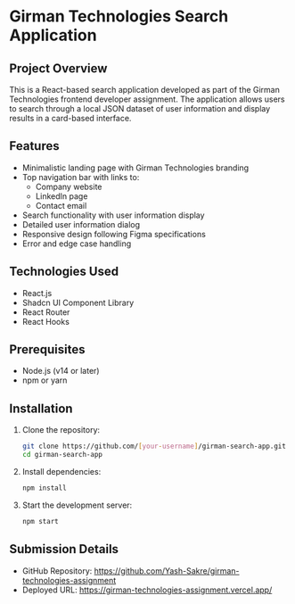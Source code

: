 # Girman Technologies Search Application

## Project Overview

This is a React-based search application developed as part of the Girman Technologies frontend developer assignment. The application allows users to search through a local JSON dataset of user information and display results in a card-based interface.

## Features

- Minimalistic landing page with Girman Technologies branding
- Top navigation bar with links to:
  - Company website
  - LinkedIn page
  - Contact email
- Search functionality with user information display
- Detailed user information dialog
- Responsive design following Figma specifications
- Error and edge case handling

## Technologies Used

- React.js
- Shadcn UI Component Library
- React Router
- React Hooks

## Prerequisites

- Node.js (v14 or later)
- npm or yarn

## Installation

1. Clone the repository:
   ```bash
   git clone https://github.com/[your-username]/girman-search-app.git
   cd girman-search-app
   ```
2. Install dependencies:
    ```bash
    npm install
    ```
3. Start the development server:
     ```bash
    npm start
    ```

## Submission Details

 - GitHub Repository: https://github.com/Yash-Sakre/girman-technologies-assignment
 - Deployed URL: https://girman-technologies-assignment.vercel.app/

